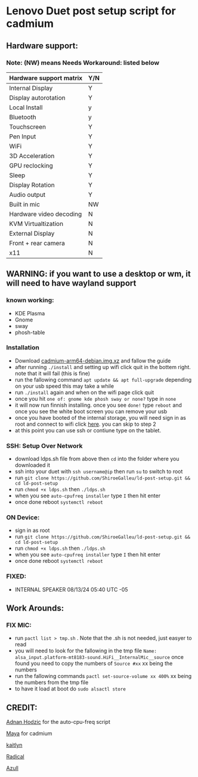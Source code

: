 # Lenovo Duet post setup script for cadmium

## Hardware support:
### Note: (NW) means Needs Workaround: listed below
| Hardware support matrix  	| Y/N  		| 
|-------------------------	|--------	|
| Internal Display	       	| Y		   	|
| Display autorotation    	| Y	    	|
| Local Install	          	| y  			|
| Bluetooth                 | y       |
| Touchscreen	    	  	    | Y		   	| 
| Pen Input		            	| Y			  |
| WiFi		     	         	  | Y		  	|
| 3D Acceleration	        	| Y		    | 
| GPU reclocking	         	| Y			  |
| Sleep                     | Y       |
| Display Rotation         	| Y  			|
| Audio output 	          	| Y				|
| Built in mic              | NW      |
| Hardware video decoding  	| N	  		|
| KVM Virtualtization      	| N  			|
| External Display	      	| N		  	|
| Front + rear camera		   	| N  			|
| x11                       | N       |


## WARNING: if you want to use a desktop or wm, it will need to have wayland support
### known working:
- KDE Plasma
- Gnome
- sway
- phosh-table


### Installation
- Download [cadmium-arm64-debian.img.xz](https://github.com/Maccraft123/Cadmium/releases/tag/v0.4.0-pre2) and fallow the guide
- after running `./install` and setting up wifi click quit in the bottem right. note that it will fail (this is fine)
- run the fallowing command `apt update && apt full-upgrade` depending on your usb speed this may take a while
- run `./install` again and when on the wifi page click quit
- once you hit `one of: gnome kde phosh sway or none?` type in `none`
- it will now run finnish installing. once you see `done!` type `reboot` and once you see the white boot screen you can remove your usb
- once you have booted of the internal storage, you will need sign in as root and connect to wifi click [here](https://www.makeuseof.com/connect-to-wifi-with-nmcli/). you can skip to step 2
- at this point you can use ssh or contiune type on the tablet.

### SSH: Setup Over Network
- download ldps.sh file from above then `cd` into the folder where you downloaded it
- ssh into your duet with `ssh username@ip` then run `su` to switch to root
- run ```git clone https://github.com/ShiroeGalleu/ld-post-setup.git && cd ld-post-setup```
- run ```chmod +x ldps.sh``` then ```./ldps.sh```
- when you see ```auto-cpufreq installer``` type `I` then hit enter
- once done reboot ```systemctl reboot```

### ON Device:
- sign in as root
- run ```git clone https://github.com/ShiroeGalleu/ld-post-setup.git && cd ld-post-setup```
- run ```chmod +x ldps.sh``` then ```./ldps.sh```
- when you see ```auto-cpufreq installer``` type `I` then hit enter
- once done reboot ```systemctl reboot```

### FIXED:
- INTERNAL SPEAKER 08/13/24 05:40 UTC -05

## Work Arounds:
### FIX MIC:
- run `pactl list > tmp.sh` . Note that the .sh is not needed, just easyer to read
- you will need to look for the fallowing in the tmp file `Name: alsa_input.platform-mt8183-sound.HiFi__InternalMic__source` once found you need to copy the numbers of `Source #xx` xx being the numbers
- run the fallowing commands `pactl set-source-volume xx 400%` xx being the numbers from the tmp file
- to have it load at boot do `sudo alsactl store`

## CREDIT:
[Adnan Hodzic](https://github.com/AdnanHodzic) for the auto-cpu-freq script

[Maya](https://github.com/Maccraft123) for cadmium

[kaitlyn](https://github.com/catgirlcataclysm)

[Radical](https://github.com/Radiicall)

[Azull]()
